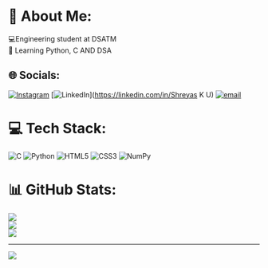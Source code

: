 # 💫 About Me:
💻Engineering student at DSATM<br>🚀 Learning Python, C AND DSA


## 🌐 Socials:
[![Instagram](https://img.shields.io/badge/Instagram-%23E4405F.svg?logo=Instagram&logoColor=white)](https://instagram.com/shreyasgowda732) [![LinkedIn](https://img.shields.io/badge/LinkedIn-%230077B5.svg?logo=linkedin&logoColor=white)](https://linkedin.com/in/Shreyas K U) [![email](https://img.shields.io/badge/Email-D14836?logo=gmail&logoColor=white)](mailto:shreyasgowda7322@gmail.com) 

# 💻 Tech Stack:
![C](https://img.shields.io/badge/c-%2300599C.svg?style=for-the-badge&logo=c&logoColor=white) ![Python](https://img.shields.io/badge/python-3670A0?style=for-the-badge&logo=python&logoColor=ffdd54) ![HTML5](https://img.shields.io/badge/html5-%23E34F26.svg?style=for-the-badge&logo=html5&logoColor=white) ![CSS3](https://img.shields.io/badge/css3-%231572B6.svg?style=for-the-badge&logo=css3&logoColor=white) ![NumPy](https://img.shields.io/badge/numpy-%23013243.svg?style=for-the-badge&logo=numpy&logoColor=white)
# 📊 GitHub Stats:
![](https://github-readme-stats.vercel.app/api?username=shreyasgowda732&theme=default&hide_border=false&include_all_commits=false&count_private=false)<br/>
![](https://nirzak-streak-stats.vercel.app/?user=shreyasgowda732&theme=default&hide_border=false)<br/>
![](https://github-readme-stats.vercel.app/api/top-langs/?username=shreyasgowda732&theme=default&hide_border=false&include_all_commits=false&count_private=false&layout=compact)

---
[![](https://visitcount.itsvg.in/api?id=shreyasgowda732&icon=0&color=0)](https://visitcount.itsvg.in)


